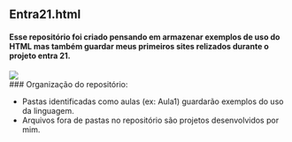 ## Entra21.html
#### Esse repositório foi criado pensando em armazenar exemplos de uso do HTML mas também guardar meus primeiros sites relizados durante o projeto entra 21.
<div>
<img src="http://img.shields.io/static/v1?label=STATUS%20DO%20PROJETO&message=%20EM%20DESENVOLVIMENTO&color=GREEN&style=for-the-badge_blank"></a>
</div>
### Organização do repositório:

- Pastas identificadas como aulas (ex: Aula1) guardarão exemplos do uso da linguagem.
- Arquivos fora de pastas no repositório são projetos desenvolvidos por mim.

